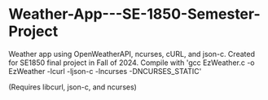 # Weather-App---SE-1850-Semester-Project
Weather app using OpenWeatherAPI, ncurses, cURL, and json-c.
Created for SE1850 final project in Fall of 2024.
Compile with 'gcc EzWeather.c -o EzWeather -lcurl -ljson-c -lncurses -DNCURSES_STATIC'

(Requires libcurl, json-c, and ncurses)
